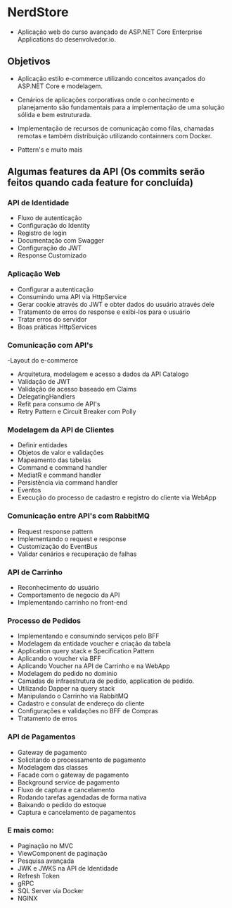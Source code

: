 # NerdStore

- Aplicação web do curso avançado de ASP.NET Core Enterprise Applications do desenvolvedor.io.

## Objetivos

- Aplicação estilo e-commerce utilizando conceitos avançados do ASP.NET Core e modelagem.

- Cenários de aplicações corporativas onde o conhecimento e planejamento são fundamentais 
para a implementação de uma solução sólida e bem estruturada.

- Implementação de recursos de comunicação como filas,
chamadas remotas e também distribuição utilizando containners
com Docker.

- Pattern's e muito mais

## Algumas features da API (Os commits serão feitos quando cada feature for concluída)

### API de Identidade

- Fluxo de autenticação
- Configuração do Identity
- Registro de login
- Documentação com Swagger
- Configuração do JWT
- Response Customizado

### Aplicação Web

- Configurar a autenticação
- Consumindo uma API via HttpService
- Gerar cookie através do JWT e obter dados do usuário através dele
- Tratamento de erros do response e exibi-los para o usuário
- Tratar erros do servidor
- Boas práticas HttpServices

### Comunicação com API's

-Layout do e-commerce
- Arquitetura, modelagem e acesso a dados da API Catalogo
- Validação de JWT
- Validação de acesso baseado em Claims
- DelegatingHandlers
- Refit para consumo de API's
- Retry Pattern e Circuit Breaker com Polly

### Modelagem da API de Clientes

- Definir entidades
- Objetos de valor e validações
- Mapeamento das tabelas
- Command e command handler
- MediatR e command handler
- Persistência via command handler
- Eventos
- Execução do processo de cadastro e registro do cliente via WebApp

### Comunicação entre API's com RabbitMQ

- Request response pattern
- Implementando o request e response
- Customização do EventBus
- Validar cenários e recuperação de falhas

### API de Carrinho

- Reconhecimento do usuário
- Comportamento de negocio da API
- Implementando carrinho no front-end

### Processo de Pedidos

- Implementando e consumindo serviços pelo BFF
- Modelagem da entidade voucher e criação da tabela
- Application query stack e Specification Pattern
- Aplicando o voucher via BFF
- Aplicando Voucher na API de Carrinho e na WebApp
- Modelagem do pedido no dominio
- Camadas de infraestrutura de pedido, application de pedido.
- Utilizando Dapper na query stack
- Manipulando o Carrinho via RabbitMQ
- Cadastro e consulat de endereço do cliente
- Configurações e validações no BFF de Compras
- Tratamento de erros

### API de Pagamentos

- Gateway de pagamento
- Solicitando o processamento de pagamento
- Modelagem das classes
- Facade com o gateway de pagamento
- Background service de pagamento
- Fluxo de captura e cancelamento
- Rodando tarefas agendadas de forma nativa
- Baixando o pedido do estoque
- Captura e cancelamento de pagamentos


### E mais como:

- Paginação no MVC
- ViewComponent de paginação
- Pesquisa avançada
- JWK e JWKS na API de Identidade
- Refresh Token
- gRPC
- SQL Server via Docker
- NGINX






































